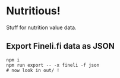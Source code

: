 Nutritious!
===========

Stuff for nutrition value data.

Export Fineli.fi data as JSON
-----------------------------

```
npm i
npm run export -- -x fineli -f json
# now look in out/ !
```
